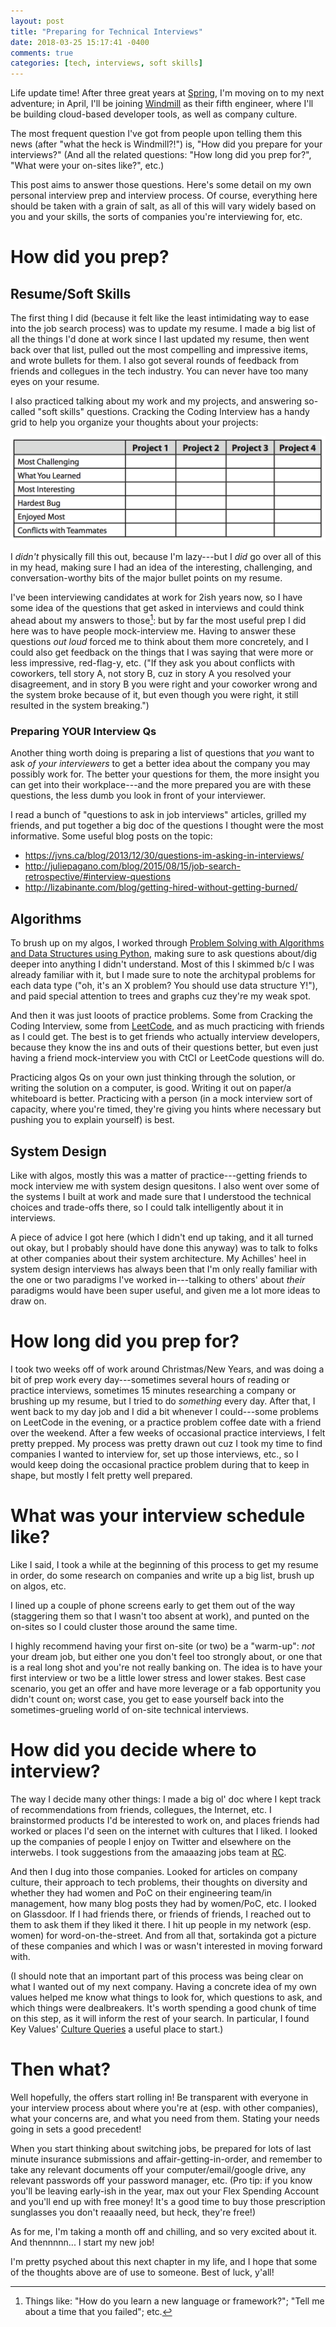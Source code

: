 ```yaml
---
layout: post
title: "Preparing for Technical Interviews"
date: 2018-03-25 15:17:41 -0400
comments: true
categories: [tech, interviews, soft skills]
---
```

Life update time! After three great years at [Spring](https://engineering.shopspring.com/), I'm moving on to my next adventure; in April, I'll be joining [Windmill](https://windmill.engineering/) as their fifth engineer, where I'll be building cloud-based developer tools, as well as company culture.

The most frequent question I've got from people upon telling them this news (after "what the heck is Windmill?!") is, "How did you prepare for your interviews?" (And all the related questions: "How long did you prep for?", "What were your on-sites like?", etc.)

This post aims to answer those questions. Here's some detail on my own personal interview prep and interview process. Of course, everything here should be taken with a grain of salt, as all of this will vary widely based on you and your skills, the sorts of companies you're interviewing for, etc.

<!-- more -->

# How did you prep?
## Resume/Soft Skills
The first thing I did (because it felt like the least intimidating way to ease into the job search process) was to update my resume. I made a big list of all the things I'd done at work since I last updated my resume, then went back over that list, pulled out the most compelling and impressive items, and wrote bullets for them. I also got several rounds of feedback from friends and collegues in the tech industry. You can never have too many eyes on your resume.

I also practiced talking about my work and my projects, and answering so-called "soft skills" questions. Cracking the Coding Interview has a handy grid to help you organize your thoughts about your projects:

![From Cracking the Coding Interview (4th ed.), p. 23](/images/ctci-interview-prep-matrix.png)

I *didn't* physically fill this out, because I'm lazy---but I *did* go over all of this in my head, making sure I had an idea of the interesting, challenging, and conversation-worthy bits of the major bullet points on my resume.

I've been interviewing candidates at work for 2ish years now, so I have some idea of the questions that get asked in interviews and could think ahead about my answers to those[^1]: but by far the most useful prep I did here was to have people mock-interview me. Having to answer these questions *out loud* forced me to think about them more concretely, and I could also get feedback on the things that I was saying that were more or less impressive, red-flag-y, etc. ("If they ask you about conflicts with coworkers, tell story A, not story B, cuz in story A you resolved your disagreement, and in story B you were right and your coworker wrong and the system broke because of it, but even though you were right, it still resulted in the system breaking.")

### Preparing YOUR Interview Qs
Another thing worth doing is preparing a list of questions that *you* want to ask *of your interviewers* to get a better idea about the company you may possibly work for. The better your questions for them, the more insight you can get into their workplace---and the more prepared you are with these questions, the less dumb you look in front of your interviewer.

I read a bunch of "questions to ask in job interviews" articles, grilled my friends, and put together a big doc of the questions I thought were the most informative. Some useful blog posts on the topic:
* https://jvns.ca/blog/2013/12/30/questions-im-asking-in-interviews/
* http://juliepagano.com/blog/2015/08/15/job-search-retrospective/#interview-questions
* http://lizabinante.com/blog/getting-hired-without-getting-burned/

## Algorithms
To brush up on my algos, I worked through [Problem Solving with Algorithms and Data Structures using Python](http://interactivepython.org/runestone/static/pythonds/index.html), making sure to ask questions about/dig deeper into anything I didn't understand. Most of this I skimmed b/c I was already familiar with it, but I made sure to note the architypal problems for each data type ("oh, it's an X problem? You should use data structure Y!"), and paid special attention to trees and graphs cuz they're my weak spot.

And then it was just looots of practice problems. Some from Cracking the Coding Interview, some from [LeetCode](https://leetcode.com/), and as much practicing with friends as I could get. The best is to get friends who actually interview developers, because they know the ins and outs of their questions better, but even just having a friend mock-interview you with CtCI or LeetCode questions will do.

Practicing algos Qs on your own just thinking through the solution, or writing the solution on a computer, is good. Writing it out on paper/a whiteboard is better. Practicing with a person (in a mock interview sort of capacity, where you're timed, they're giving you hints where necessary but pushing you to explain yourself) is best.

## System Design

Like with algos, mostly this was a matter of practice---getting friends to mock interview me with system design quesitons. I also went over some of the systems I built at work and made sure that I understood the technical choices and trade-offs there, so I could talk intelligently about it in interviews.

A piece of advice I got here (which I didn't end up taking, and it all turned out okay, but I probably should have done this anyway) was to talk to folks at other companies about their system architecture. My Achilles' heel in system design interviews has always been that I'm only really familiar with the one or two paradigms I've worked in---talking to others' about *their* paradigms would have been super useful, and given me a lot more ideas to draw on.

# How long did you prep for?
I took two weeks off of work around Christmas/New Years, and was doing a bit of prep work every day---sometimes several hours of reading or practice interviews, sometimes 15 minutes researching a company or brushing up my resume, but I tried to do *something* every day. After that, I went back to my day job and I did a bit whenever I could---some problems on LeetCode in the evening, or a practice problem coffee date with a friend over the weekend. After a few weeks of occasional practice interviews, I felt pretty prepped. My process was pretty drawn out cuz I took my time to find companies I wanted to interview for, set up those interviews, etc., so I would keep doing the occasional practice problem during that to keep in shape, but mostly I felt pretty well prepared.

# What was your interview schedule like?
Like I said, I took a while at the beginning of this process to get my resume in order, do some research on companies and write up a big list, brush up on algos, etc.

I lined up a couple of phone screens early to get them out of the way (staggering them so that I wasn't too absent at work), and punted on the on-sites so I could cluster those around the same time.

I highly recommend having your first on-site (or two) be a "warm-up": *not* your dream job, but either one you don't feel too strongly about, or one that is a real long shot and you're not really banking on. The idea is to have your first interview or two be a little lower stress and lower stakes. Best case scenario, you get an offer and have more leverage or a fab opportunity you didn't count on; worst case, you get to ease yourself back into the sometimes-grueling world of on-site technical interviews.


# How did you decide where to interview?
The way I decide many other things: I made a big ol' doc where I kept track of recommendations from friends, collegues, the Internet, etc. I brainstormed products I'd be interested to work on, and places friends had worked or places I'd seen on the internet with cultures that I liked. I looked up the companies of people I enjoy on Twitter and elsewhere on the interwebs. I took suggestions from the amaaazing jobs team at [RC](https://www.recurse.com/).

And then I dug into those companies. Looked for articles on company culture, their approach to tech problems, their thoughts on diversity and whether they had women and PoC on their engineering team/in management, how many blog posts they had by women/PoC, etc. I looked on Glassdoor. If I had friends there, or friends of friends, I reached out to them to ask them if they liked it there. I hit up people in my network (esp. women) for word-on-the-street. And from all that, sortakinda got a picture of these companies and which I was or wasn't interested in moving forward with.

(I should note that an important part of this process was being clear on what I wanted out of my next company. Having a concrete idea of my own values helped me know what things to look for, which questions to ask, and which things were dealbreakers. It's worth spending a good chunk of time on this step, as it will inform the rest of your search. In particular, I found Key Values' [Culture Queries](https://www.keyvalues.com/culture-queries/) a useful place to start.)

# Then what?
Well hopefully, the offers start rolling in! Be transparent with everyone in your interview process about where you're at (esp. with other companies), what your concerns are, and what you need from them. Stating your needs going in sets a good precedent!

When you start thinking about switching jobs, be prepared for lots of last minute insurance submissions and affair-getting-in-order, and remember to take any relevant documents off your computer/email/google drive, any relevant passwords off your password manager, etc. (Pro tip: if you know you'll be leaving early-ish in the year, max out your Flex Spending Account and you'll end up with free money! It's a good time to buy those prescription sunglasses you don't reaaally need, but heck, they're free!)

As for me, I'm taking a month off and chilling, and so very excited about it. And thennnnn... I start my new job!

I'm pretty psyched about this next chapter in my life, and I hope that some of the thoughts above are of use to someone. Best of luck, y'all!

[^1]: Things like: "How do you learn a new language or framework?"; "Tell me about a time that you failed"; etc.
